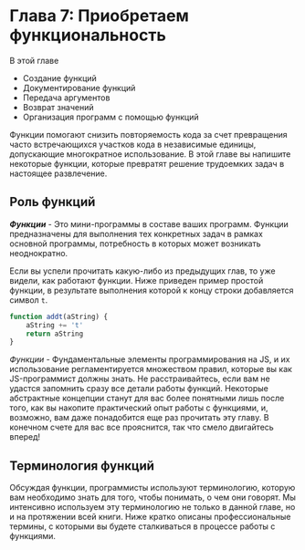 # Глава 7: Приобретаем функциональность

В этой главе

- Создание функций
- Документирование функций
- Передача аргументов
- Возврат значений
- Организация программ с помощью функций

Функции помогают снизить повторяемость кода за счет превращения часто встречающихся участков кода в независимые единицы, допускающие многократное использование. В этой главе вы напишите некоторые функции, которые превратят решение трудоемких задач в настоящее развлечение.

## Роль функций

**_Функции_** - Это мини-программы в составе ваших программ. Функции предназначены для выполнения тех конкретных задач в рамках основной программы, потребность в которых может возникать неоднократно.

Если вы успели прочитать какую-либо из предыдущих глав, то уже видели, как работают функции. Ниже приведен пример простой функции, в результате выполнения которой к концу строки добавляется символ `t`.

```javascript
function addt(aString) {
	aString += 't'
	return aString
}
```

_Функции_ - Фундаментальные элементы программирования на JS, и их использование регламентируется множеством правил, которые вы как JS-программист должны знать. Не расстраивайтесь, если вам не удастся запомнить сразу все детали работы функций. Некоторые абстрактные концепции станут для вас более понятными лишь после того, как вы накопите практический опыт работы с функциями, и, возможно, вам даже понадобится еще раз прочитать эту главу. В конечном счете для вас все прояснится, так что смело двигайтесь вперед!

## Терминология функций

Обсуждая функции, программисты используют терминологию, которую вам необходимо знать для того, чтобы понимать, о чем они говорят. Мы интенсивно используем эту терминологию не только в данной главе, но и на протяжении всей книги. Ниже кратко описаны профессиональные термины, с которыми вы будете сталкиваться в процессе работы с функциями.
